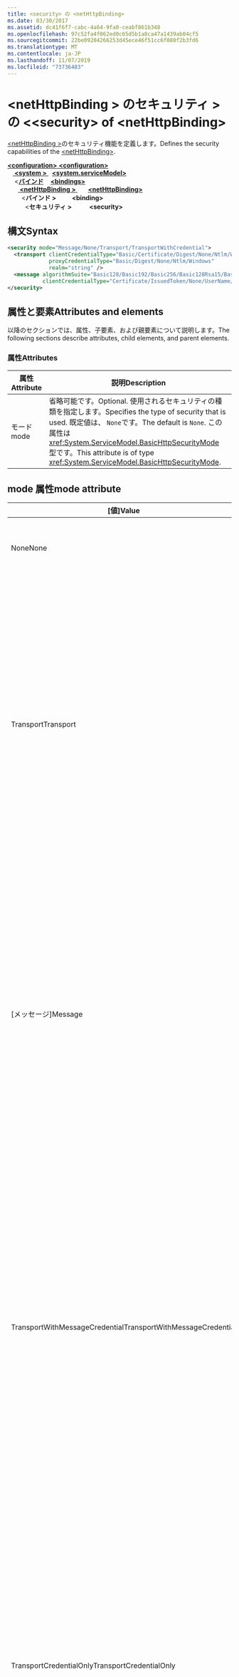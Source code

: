 ```yaml
---
title: <security> の <netHttpBinding>
ms.date: 03/30/2017
ms.assetid: dc41f6f7-cabc-4a64-9fa0-ceabf861b348
ms.openlocfilehash: 97c52fa4f062ed0c65d5b1a8ca47a1439ab04cf5
ms.sourcegitcommit: 22be09204266253d45ece46f51cc6f080f2b3fd6
ms.translationtype: MT
ms.contentlocale: ja-JP
ms.lasthandoff: 11/07/2019
ms.locfileid: "73736483"
---
```

# <a name="security-of-nethttpbinding"></a><span data-ttu-id="19ac9-102">\<netHttpBinding > のセキュリティ > の \<</span><span class="sxs-lookup"><span data-stu-id="19ac9-102">\<security> of \<netHttpBinding></span></span>

<span data-ttu-id="19ac9-103">[\<netHttpBinding >](nethttpbinding.md)のセキュリティ機能を定義します。</span><span class="sxs-lookup"><span data-stu-id="19ac9-103">Defines the security capabilities of the [\<netHttpBinding>](nethttpbinding.md).</span></span>

<span data-ttu-id="19ac9-104">[ **\<configuration>** ](../configuration-element.md)</span><span class="sxs-lookup"><span data-stu-id="19ac9-104">[**\<configuration>**](../configuration-element.md)</span></span>\
<span data-ttu-id="19ac9-105">&nbsp; &nbsp;[ **\<system >** ](system-servicemodel.md) </span><span class="sxs-lookup"><span data-stu-id="19ac9-105">&nbsp;&nbsp;[**\<system.serviceModel>**](system-servicemodel.md)</span></span>\
<span data-ttu-id="19ac9-106">&nbsp;&nbsp;&nbsp;&nbsp;\<[**バインド**](bindings.md)</span><span class="sxs-lookup"><span data-stu-id="19ac9-106">&nbsp;&nbsp;&nbsp;&nbsp;[**\<bindings>**](bindings.md)</span></span>\
<span data-ttu-id="19ac9-107">&nbsp;&nbsp;&nbsp;&nbsp;&nbsp;&nbsp;[ **\<netHttpBinding >** ](nethttpbinding.md)</span><span class="sxs-lookup"><span data-stu-id="19ac9-107">&nbsp;&nbsp;&nbsp;&nbsp;&nbsp;&nbsp;[**\<netHttpBinding>**](nethttpbinding.md)</span></span>\
<span data-ttu-id="19ac9-108">&nbsp;&nbsp;&nbsp;&nbsp;&nbsp;&nbsp;&nbsp;&nbsp;\<**バインド >** </span><span class="sxs-lookup"><span data-stu-id="19ac9-108">&nbsp;&nbsp;&nbsp;&nbsp;&nbsp;&nbsp;&nbsp;&nbsp;**\<binding>**</span></span>\
<span data-ttu-id="19ac9-109">&nbsp;&nbsp;&nbsp;&nbsp;&nbsp;&nbsp;&nbsp;&nbsp;&nbsp;&nbsp;\<**セキュリティ >**</span><span class="sxs-lookup"><span data-stu-id="19ac9-109">&nbsp;&nbsp;&nbsp;&nbsp;&nbsp;&nbsp;&nbsp;&nbsp;&nbsp;&nbsp;**\<security>**</span></span>  

## <a name="syntax"></a><span data-ttu-id="19ac9-110">構文</span><span class="sxs-lookup"><span data-stu-id="19ac9-110">Syntax</span></span>

```xml
<security mode="Message/None/Transport/TransportWithCredential">
  <transport clientCredentialType="Basic/Certificate/Digest/None/Ntlm/Windows"
             proxyCredentialType="Basic/Digest/None/Ntlm/Windows"
             realm="string" />
  <message algorithmSuite="Basic128/Basic192/Basic256/Basic128Rsa15/Basic256Rsa15/TripleDes/TripleDesRsa15/Basic128Sha256/Basic192Sha256/TripleDesSha256/Basic128Sha256Rsa15/Basic192Sha256Rsa15/Basic256Sha256Rsa15/TripleDesSha256Rsa15"
           clientCredentialType="Certificate/IssuedToken/None/UserName/Windows" />
</security>
```

## <a name="attributes-and-elements"></a><span data-ttu-id="19ac9-111">属性と要素</span><span class="sxs-lookup"><span data-stu-id="19ac9-111">Attributes and elements</span></span>

<span data-ttu-id="19ac9-112">以降のセクションでは、属性、子要素、および親要素について説明します。</span><span class="sxs-lookup"><span data-stu-id="19ac9-112">The following sections describe attributes, child elements, and parent elements.</span></span>

### <a name="attributes"></a><span data-ttu-id="19ac9-113">属性</span><span class="sxs-lookup"><span data-stu-id="19ac9-113">Attributes</span></span>

|<span data-ttu-id="19ac9-114">属性</span><span class="sxs-lookup"><span data-stu-id="19ac9-114">Attribute</span></span>|<span data-ttu-id="19ac9-115">説明</span><span class="sxs-lookup"><span data-stu-id="19ac9-115">Description</span></span>|
|---------------|-----------------|
|<span data-ttu-id="19ac9-116">モード</span><span class="sxs-lookup"><span data-stu-id="19ac9-116">mode</span></span>|<span data-ttu-id="19ac9-117">省略可能です。</span><span class="sxs-lookup"><span data-stu-id="19ac9-117">Optional.</span></span> <span data-ttu-id="19ac9-118">使用されるセキュリティの種類を指定します。</span><span class="sxs-lookup"><span data-stu-id="19ac9-118">Specifies the type of security that is used.</span></span> <span data-ttu-id="19ac9-119">既定値は、 `None`です。</span><span class="sxs-lookup"><span data-stu-id="19ac9-119">The default is `None`.</span></span> <span data-ttu-id="19ac9-120">この属性は <xref:System.ServiceModel.BasicHttpSecurityMode> 型です。</span><span class="sxs-lookup"><span data-stu-id="19ac9-120">This attribute is of type <xref:System.ServiceModel.BasicHttpSecurityMode>.</span></span>|

## <a name="mode-attribute"></a><span data-ttu-id="19ac9-121">mode 属性</span><span class="sxs-lookup"><span data-stu-id="19ac9-121">mode attribute</span></span>

|<span data-ttu-id="19ac9-122">[値]</span><span class="sxs-lookup"><span data-stu-id="19ac9-122">Value</span></span>|<span data-ttu-id="19ac9-123">説明</span><span class="sxs-lookup"><span data-stu-id="19ac9-123">Description</span></span>|
|-----------|-----------------|
|<span data-ttu-id="19ac9-124">None</span><span class="sxs-lookup"><span data-stu-id="19ac9-124">None</span></span>|<span data-ttu-id="19ac9-125">-メッセージは、転送中にセキュリティ保護されません。</span><span class="sxs-lookup"><span data-stu-id="19ac9-125">-   Messages are not secured during transfer.</span></span>|
|<span data-ttu-id="19ac9-126">Transport</span><span class="sxs-lookup"><span data-stu-id="19ac9-126">Transport</span></span>|<span data-ttu-id="19ac9-127">セキュリティは、HTTPS トランスポートを使用して提供されます。</span><span class="sxs-lookup"><span data-stu-id="19ac9-127">Security is provided using HTTPS transport.</span></span> <span data-ttu-id="19ac9-128">SOAP メッセージは、HTTPS を使用したセキュリティで保護されます。</span><span class="sxs-lookup"><span data-stu-id="19ac9-128">The SOAP messages are secured using HTTPS.</span></span> <span data-ttu-id="19ac9-129">サービスは、サービスの X.509 証明書を使用してクライアントに認証されます。</span><span class="sxs-lookup"><span data-stu-id="19ac9-129">The service is authenticated to the client using the service's X.509 certificate.</span></span> <span data-ttu-id="19ac9-130">クライアントは、提供される ClientCredentialType を使用して認証されます。</span><span class="sxs-lookup"><span data-stu-id="19ac9-130">The client is authenticated using the ClientCredentialType supplied.</span></span>|
|<span data-ttu-id="19ac9-131">[メッセージ]</span><span class="sxs-lookup"><span data-stu-id="19ac9-131">Message</span></span>|<span data-ttu-id="19ac9-132">セキュリティは、SOAP メッセージ セキュリティを使用して確保されます。</span><span class="sxs-lookup"><span data-stu-id="19ac9-132">Security is provided using SOAP message security.</span></span> <span data-ttu-id="19ac9-133">既定では、本文は暗号化および署名されます。</span><span class="sxs-lookup"><span data-stu-id="19ac9-133">By default, the body is encrypted and signed.</span></span> <span data-ttu-id="19ac9-134">このバインディングの場合、サーバー証明書をクライアントの帯域外で提供するように要求されます。</span><span class="sxs-lookup"><span data-stu-id="19ac9-134">For this binding, the system requires that the server certificate be provided to the client out of band.</span></span> <span data-ttu-id="19ac9-135">このバインディングの唯一の有効な `ClientCredentialType` は、`Certificate` です。</span><span class="sxs-lookup"><span data-stu-id="19ac9-135">The only valid `ClientCredentialType` for this binding is `Certificate`.</span></span>|
|<span data-ttu-id="19ac9-136">TransportWithMessageCredential</span><span class="sxs-lookup"><span data-stu-id="19ac9-136">TransportWithMessageCredential</span></span>|<span data-ttu-id="19ac9-137">整合性、機密性、およびサーバー認証は、トランスポート セキュリティによって提供されます。</span><span class="sxs-lookup"><span data-stu-id="19ac9-137">Integrity, confidentiality and server authentication are provided by transport security.</span></span> <span data-ttu-id="19ac9-138">クライアント認証は、SOAP メッセージ セキュリティで提供されます。</span><span class="sxs-lookup"><span data-stu-id="19ac9-138">Client authentication is provided by means of SOAP message security.</span></span> <span data-ttu-id="19ac9-139">このモードは、ユーザーがユーザー名およびパスワードを使用して認証し、メッセージ転送をセキュリティで保護するために既存の HTTP が配置されている場合に関連します。</span><span class="sxs-lookup"><span data-stu-id="19ac9-139">This mode is relevant when the user is authenticating using username/password and there is an existing HTTP deployment for securing message transfer.</span></span>|
|<span data-ttu-id="19ac9-140">TransportCredentialOnly</span><span class="sxs-lookup"><span data-stu-id="19ac9-140">TransportCredentialOnly</span></span>|<span data-ttu-id="19ac9-141">このモードは、メッセージの整合性と機密性を提供しません。</span><span class="sxs-lookup"><span data-stu-id="19ac9-141">This mode does not provide message integrity and confidentiality.</span></span> <span data-ttu-id="19ac9-142">http ベースのクライアント認証を提供します。</span><span class="sxs-lookup"><span data-stu-id="19ac9-142">It provides http-based client authentication.</span></span> <span data-ttu-id="19ac9-143">このモードを使用するときは、十分に注意する必要があります。</span><span class="sxs-lookup"><span data-stu-id="19ac9-143">This mode should be used with caution.</span></span> <span data-ttu-id="19ac9-144">トランスポートセキュリティが他の方法 (IPSec など) によって提供され、WCF インフラストラクチャによってクライアント認証のみが提供される環境で使用する必要があります。</span><span class="sxs-lookup"><span data-stu-id="19ac9-144">It should be used in environments where the transport security is being provided by other means (such as IPSec) and only client authentication is provided by the WCF infrastructure.</span></span>|

### <a name="child-elements"></a><span data-ttu-id="19ac9-145">子要素</span><span class="sxs-lookup"><span data-stu-id="19ac9-145">Child elements</span></span>

|<span data-ttu-id="19ac9-146">要素</span><span class="sxs-lookup"><span data-stu-id="19ac9-146">Element</span></span>|<span data-ttu-id="19ac9-147">説明</span><span class="sxs-lookup"><span data-stu-id="19ac9-147">Description</span></span>|
|-------------|-----------------|
|[<span data-ttu-id="19ac9-148">\<transport ></span><span class="sxs-lookup"><span data-stu-id="19ac9-148">\<transport></span></span>](transport-of-nethttpbinding.md)|<span data-ttu-id="19ac9-149">基本 HTTP サービスのトランスポート セキュリティ設定を定義します。</span><span class="sxs-lookup"><span data-stu-id="19ac9-149">Defines the transport security settings for a basic HTTP service.</span></span> <span data-ttu-id="19ac9-150">この要素は、<xref:System.ServiceModel.HttpTransportSecurity> に対応しています。</span><span class="sxs-lookup"><span data-stu-id="19ac9-150">This element corresponds to <xref:System.ServiceModel.HttpTransportSecurity>.</span></span>|
|[<span data-ttu-id="19ac9-151">\< メッセージ ></span><span class="sxs-lookup"><span data-stu-id="19ac9-151">\<message></span></span>](message-of-nethttpbinding.md)|<span data-ttu-id="19ac9-152">基本 HTTP サービスのメッセージ セキュリティ設定を定義します。</span><span class="sxs-lookup"><span data-stu-id="19ac9-152">Defines the message security settings for a basic HTTP service.</span></span> <span data-ttu-id="19ac9-153">この要素は、<xref:System.ServiceModel.BasicHttpMessageSecurity> に対応しています。</span><span class="sxs-lookup"><span data-stu-id="19ac9-153">This element corresponds to <xref:System.ServiceModel.BasicHttpMessageSecurity>.</span></span>|

### <a name="parent-elements"></a><span data-ttu-id="19ac9-154">親要素</span><span class="sxs-lookup"><span data-stu-id="19ac9-154">Parent elements</span></span>

|<span data-ttu-id="19ac9-155">要素</span><span class="sxs-lookup"><span data-stu-id="19ac9-155">Element</span></span>|<span data-ttu-id="19ac9-156">説明</span><span class="sxs-lookup"><span data-stu-id="19ac9-156">Description</span></span>|
|-------------|-----------------|
|<span data-ttu-id="19ac9-157">バインド</span><span class="sxs-lookup"><span data-stu-id="19ac9-157">binding</span></span>|<span data-ttu-id="19ac9-158">[\<basicHttpBinding >](basichttpbinding.md)のバインド要素。</span><span class="sxs-lookup"><span data-stu-id="19ac9-158">The binding element of the [\<basicHttpBinding>](basichttpbinding.md).</span></span>|

## <a name="remarks"></a><span data-ttu-id="19ac9-159">Remarks</span><span class="sxs-lookup"><span data-stu-id="19ac9-159">Remarks</span></span>

 <span data-ttu-id="19ac9-160">既定では、SOAP メッセージはセキュリティで保護されず、クライアントは認証されません。</span><span class="sxs-lookup"><span data-stu-id="19ac9-160">By default, the SOAP message is not secured and the client is not authenticated.</span></span> <span data-ttu-id="19ac9-161">この要素を使用すると、`netHttpBinding` 要素に追加のセキュリティ設定を構成できます。</span><span class="sxs-lookup"><span data-stu-id="19ac9-161">This element enables you to configure additional security settings for the `netHttpBinding` element.</span></span>

## <a name="see-also"></a><span data-ttu-id="19ac9-162">関連項目</span><span class="sxs-lookup"><span data-stu-id="19ac9-162">See also</span></span>

- <xref:System.ServiceModel.NetHttpBinding.Security%2A>
- <xref:System.ServiceModel.Configuration.NetHttpBindingElement.Security%2A>  
- [<span data-ttu-id="19ac9-163">サービスおよびクライアントのセキュリティ保護</span><span class="sxs-lookup"><span data-stu-id="19ac9-163">Securing Services and Clients</span></span>](../../../wcf/feature-details/securing-services-and-clients.md)
- [<span data-ttu-id="19ac9-164">資格情報の種類の選択</span><span class="sxs-lookup"><span data-stu-id="19ac9-164">Selecting a Credential Type</span></span>](../../../wcf/feature-details/selecting-a-credential-type.md)
- [<span data-ttu-id="19ac9-165">バインディング</span><span class="sxs-lookup"><span data-stu-id="19ac9-165">Bindings</span></span>](../../../wcf/bindings.md)
- [<span data-ttu-id="19ac9-166">システムが提供するバインディングの構成</span><span class="sxs-lookup"><span data-stu-id="19ac9-166">Configuring System-Provided Bindings</span></span>](../../../wcf/feature-details/configuring-system-provided-bindings.md)
- [<span data-ttu-id="19ac9-167">サービスとクライアントを構成するためのバインディングの使用</span><span class="sxs-lookup"><span data-stu-id="19ac9-167">Using Bindings to Configure Services and Clients</span></span>](../../../wcf/using-bindings-to-configure-services-and-clients.md)
- [<span data-ttu-id="19ac9-168">\<binding ></span><span class="sxs-lookup"><span data-stu-id="19ac9-168">\<binding></span></span>](bindings.md)
